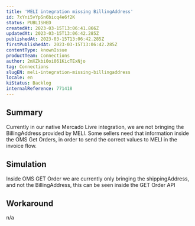 ```yaml
---
title: 'MELI integration missing BillingAddress'
id: 7xYni5vYpSn6bicq4e6f2K
status: PUBLISHED
createdAt: 2023-03-15T13:06:41.866Z
updatedAt: 2023-03-15T13:06:42.285Z
publishedAt: 2023-03-15T13:06:42.285Z
firstPublishedAt: 2023-03-15T13:06:42.285Z
contentType: knownIssue
productTeam: Connections
author: 2mXZkbi0oi061KicTExNjo
tag: Connections
slugEN: meli-integration-missing-billingaddress
locale: en
kiStatus: Backlog
internalReference: 771418
---
```


## Summary



Currently in our native Mercado Livre integration, we are not bringing the BillingAddress provided by MELI. Some sellers need that information inside the OMS Get Orders, in order to send the correct values to MELI in the invoice flow.


##

## Simulation



Inside OMS GET Order we are currently only bringing the shippingAddress, and not the BillingAddress, this can be seen inside the GET Order API


##

## Workaround


n/a





